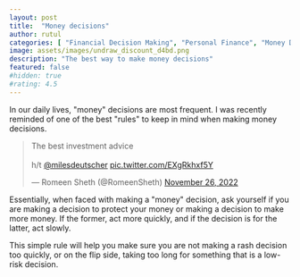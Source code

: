 ```yaml
---
layout: post
title:  "Money decisions"
author: rutul
categories: [ "Financial Decision Making", "Personal Finance", "Money Decisions" ]
image: assets/images/undraw_discount_d4bd.png
description: "The best way to make money decisions"
featured: false
#hidden: true
#rating: 4.5
---
```


In our daily lives, "money" decisions are most frequent. I was recently reminded of one of the best "rules" to keep in mind when making money decisions. 

<blockquote class="twitter-tweet"><p lang="en" dir="ltr">The best investment advice<br><br>h/t <a href="https://twitter.com/milesdeutscher?ref_src=twsrc%5Etfw">@milesdeutscher</a> <a href="https://t.co/EXgRkhxf5Y">pic.twitter.com/EXgRkhxf5Y</a></p>&mdash; Romeen Sheth (@RomeenSheth) <a href="https://twitter.com/RomeenSheth/status/1596415913892667393?ref_src=twsrc%5Etfw">November 26, 2022</a></blockquote> <script async src="https://platform.twitter.com/widgets.js" charset="utf-8"></script>

Essentially, when faced with making a "money" decision, ask yourself if you are making a decision to protect your money or making a decision to make more money. If the former, act more quickly, and if the decision is for the latter, act slowly. 

This simple rule will help you make sure you are not making a rash decision too quickly, or on the flip side, taking too long for something that is a low-risk decision.
